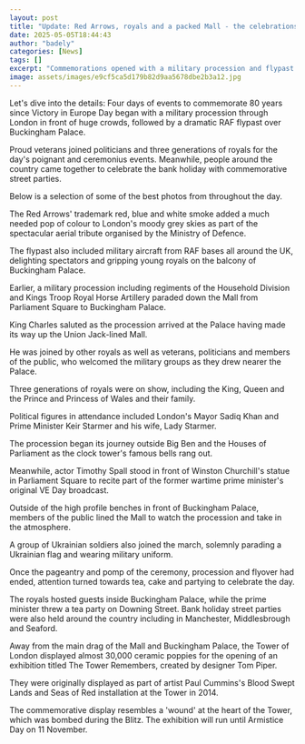 ```yaml
---
layout: post
title: "Update: Red Arrows, royals and a packed Mall - the celebrations in pictures"
date: 2025-05-05T18:44:43
author: "badely"
categories: [News]
tags: []
excerpt: "Commemorations opened with a military procession and flypast watched by WW2 veterans, royals and huge crowds, and ended with tea parties around the co"
image: assets/images/e9cf5ca5d179b82d9aa5678dbe2b3a12.jpg
---
```


Let's dive into the details: Four days of events to commemorate 80 years since Victory in Europe Day began with a military procession through London in front of huge crowds, followed by a dramatic RAF flypast over Buckingham Palace. 

Proud veterans joined politicians and three generations of royals for the day's poignant and ceremonius events. Meanwhile, people around the country came together to celebrate the bank holiday with commemorative street parties.

Below is a selection of some of the best photos from throughout the day.

The Red Arrows' trademark red, blue and white smoke added a much needed pop of colour to London's moody grey skies as part of the spectacular aerial tribute organised by the Ministry of Defence.

The flypast also included military aircraft from RAF bases all around the UK, delighting spectators and gripping young royals on the balcony of Buckingham Palace. 

Earlier, a military procession including regiments of the Household Division and Kings Troop Royal Horse Artillery paraded down the Mall from Parliament Square to Buckingham Palace.

King Charles saluted as the procession arrived at the Palace having made its way up the Union Jack-lined Mall.

He was joined by other royals as well as veterans, politicians and members of the public, who welcomed the military groups as they drew nearer the Palace.

Three generations of royals were on show, including the King, Queen and the Prince and Princess of Wales and their family. 

Political figures in attendance included London's Mayor Sadiq Khan and Prime Minister Keir Starmer and his wife, Lady Starmer.

The procession began its journey outside Big Ben and the Houses of Parliament as the clock tower's famous bells rang out. 

Meanwhile, actor Timothy Spall stood in front of Winston Churchill's statue in Parliament Square to recite part of the former wartime prime minister's original VE Day broadcast.

Outside of the high profile benches in front of Buckingham Palace, members of the public lined the Mall to watch the procession and take in the atmosphere. 

A group of Ukrainian soldiers also joined the march, solemnly parading a Ukrainian flag and wearing military uniform.

Once the pageantry and pomp of the ceremony, procession and flyover had ended, attention turned towards tea, cake and partying to celebrate the day.

The royals hosted guests inside Buckingham Palace, while the prime minister threw a tea party on Downing Street. Bank holiday street parties were also held around the country including in Manchester, Middlesbrough and Seaford.

Away from the main drag of the Mall and Buckingham Palace, the Tower of London displayed almost 30,000 ceramic poppies for the opening of an exhibition titled The Tower Remembers, created by designer Tom Piper.

They were originally displayed as part of artist Paul Cummins's Blood Swept Lands and Seas of Red installation at the Tower in 2014.

The commemorative display resembles a 'wound' at the heart of the Tower, which was bombed during the Blitz. The exhibition will run until Armistice Day on 11 November.

